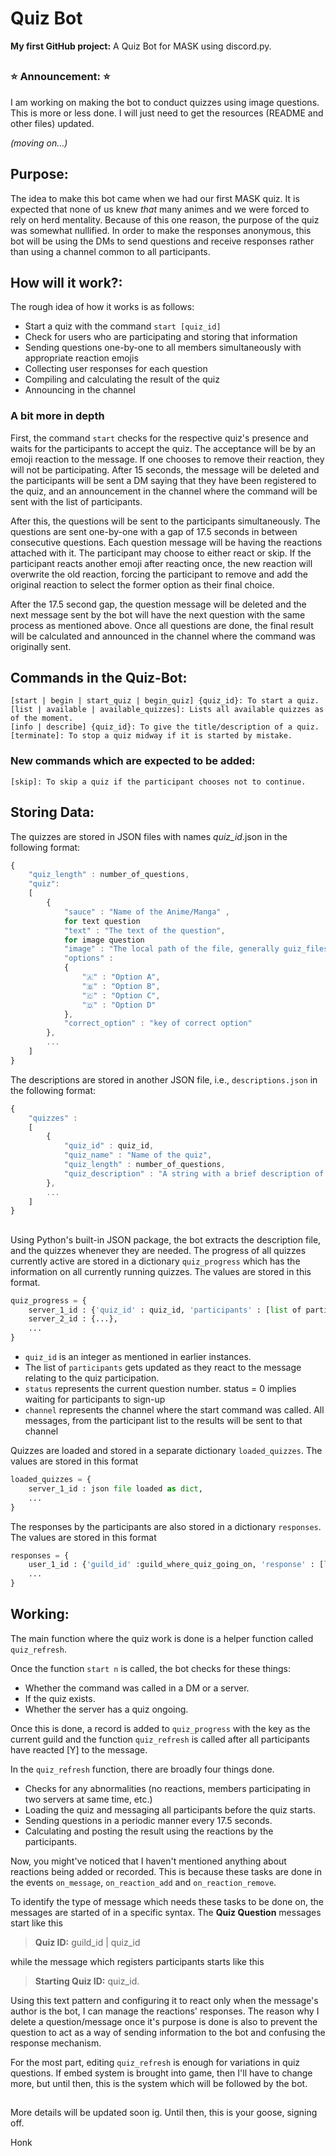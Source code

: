 # Quiz Bot 

__My first GitHub project:__ A Quiz Bot for MASK using discord.py.

##
### :star: Announcement: :star:
I am working on making the bot to conduct quizzes using image questions. This is more or less done. I will just need to get the resources (README and other files) updated.

*(moving on...)*
##


## Purpose:
The idea to make this bot came when we had our first MASK quiz. It is expected that none of us knew _that_ many animes and we were forced to rely on herd mentality. Because of this one reason, the purpose of the quiz was somewhat nullified. In order to make the responses anonymous, this bot will be using the DMs to send questions and receive responses rather than using a channel common to all participants.

## How will it work?:

The rough idea of how it works is as follows:
- Start a quiz with the command `start [quiz_id]`
- Check for users who are participating and storing that information
- Sending questions one-by-one to all members simultaneously with appropriate reaction emojis
- Collecting user responses for each question
- Compiling and calculating the result of the quiz
- Announcing in the channel

### A bit more in depth 

First, the command `start` checks for the respective quiz's presence and waits for the participants to accept the quiz. The acceptance will be by an emoji reaction to the message. If one chooses to remove their reaction, they will not be participating. After 15 seconds, the message will be deleted and the participants will be sent a DM saying that they have been registered to the quiz, and an announcement in the channel where the command will be sent with the list of participants. 

After this, the questions will be sent to the participants simultaneously. The questions are sent one-by-one with a gap of 17.5 seconds in between consecutive questions. Each question message will be having the reactions attached with it. The participant may choose to either react or skip. If the participant reacts another emoji after reacting once, the new reaction will overwrite the old reaction, forcing the participant to remove and add the original reaction to select the former option as their final choice.

After the 17.5 second gap, the question message will be deleted and the next message sent by the bot will have the next question with the same process as mentioned above. Once all questions are done, the final result will be calculated and announced in the channel where the command was originally sent. 


## Commands in the Quiz-Bot:

```
[start | begin | start_quiz | begin_quiz] {quiz_id}: To start a quiz.
[list | available | available_quizzes]: Lists all available quizzes as of the moment.
[info | describe] {quiz_id}: To give the title/description of a quiz.
[terminate]: To stop a quiz midway if it is started by mistake.
```

### New commands which are expected to be added:

```
[skip]: To skip a quiz if the participant chooses not to continue.
```

## Storing Data:

The quizzes are stored in JSON files with names _quiz_id_.json in the following format: 

```js
{
	"quiz_length" : number_of_questions,
	"quiz":
	[
		{
			"sauce" : "Name of the Anime/Manga" ,
			for text question
			"text" : "The text of the question",
			for image question
			"image" : "The local path of the file, generally guiz_files/...",
			"options" :
			{
				"🇦" : "Option A",
				"🇧" : "Option B",                
				"🇨" : "Option C",
				"🇩" : "Option D"
			}, 
			"correct_option" : "key of correct option"
		},
		...
	]
}
```

The descriptions are stored in another JSON file, i.e., `descriptions.json` in the following format:

```js
{
	"quizzes" :
	[
		{
			"quiz_id" : quiz_id,
			"quiz_name" : "Name of the quiz",
			"quiz_length" : number_of_questions,
			"quiz_description" : "A string with a brief description of the quiz"
		},
		...
	]
}
```

##

Using Python's built-in JSON package, the bot extracts the description file, and the quizzes whenever they are needed. The progress of all quizzes currently active are stored in a dictionary `quiz_progress` which has the information on all currently running quizzes. The values are stored in this format.

```python
quiz_progress = {
	server_1_id : {'quiz_id' : quiz_id, 'participants' : [list of participants], 'status' : current_question_status, 'channel' : channel_object},
	server_2_id : {...},
	...
}
```

- `quiz_id` is an integer as mentioned in earlier instances.
- The list of `participants` gets updated as they react to the message relating to the quiz participation.
- `status` represents the current question number. status = 0 implies waiting for participants to sign-up
- `channel` represents the channel where the start command was called. All messages, from the participant list to the results will be sent to that channel

Quizzes are loaded and stored in a separate dictionary `loaded_quizzes`. The values are stored in this format

```python
loaded_quizzes = {
	server_1_id : json file loaded as dict,
	...
}
```

The responses by the participants are also stored in a dictionary `responses`. The values are stored in this format

```python
responses = {
	user_1_id : {'guild_id' :guild_where_quiz_going_on, 'response' : [list of responses]},
	...
}
```

## Working:

The main function where the quiz work is done is a helper function called `quiz_refresh`.

Once the function `start n` is called, the bot checks for these things:
- Whether the command was called in a DM or a server.
- If the quiz exists.
- Whether the server has a quiz ongoing.

Once this is done, a record is added to `quiz_progress` with the key as the current guild and the function `quiz_refresh` is called after all participants have reacted \[Y\] to the message.

In the `quiz_refresh` function, there are broadly four things done.
- Checks for any abnormalities (no reactions, members participating in two servers at same time, etc.)
- Loading the quiz and messaging all participants before the quiz starts.
- Sending questions in a periodic manner every 17.5 seconds.
- Calculating and posting the result using the reactions by the participants.

Now, you might've noticed that I haven't mentioned anything about reactions being added or recorded. This is because these tasks are done in the events `on_message`, `on_reaction_add` and `on_reaction_remove`.

To identify the type of message which needs these tasks to be done on, the messages are started of in a specific syntax. The **Quiz Question** messages start like this

> **Quiz ID:** guild_id | quiz_id

while the message which registers participants starts like this

> **Starting Quiz ID:** quiz_id.

Using this text pattern and configuring it to react only when the message's author is the bot, I can manage the reactions' responses. The reason why I delete a question/message once it's purpose is done is also to prevent the question to act as a way of sending information to the bot and confusing the response mechanism.

For the most part, editing `quiz_refresh` is enough for variations in quiz questions. If embed system is brought into game, then I'll have to change more, but until then, this is the system which will be followed by the bot.

## 

More details will be updated soon ig. 
Until then, this is your goose, signing off. 

Honk
